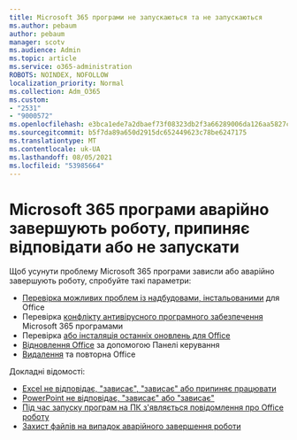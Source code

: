 ```yaml
---
title: Microsoft 365 програми не запускаються та не запускаються
ms.author: pebaum
author: pebaum
manager: scotv
ms.audience: Admin
ms.topic: article
ms.service: o365-administration
ROBOTS: NOINDEX, NOFOLLOW
localization_priority: Normal
ms.collection: Adm_O365
ms.custom:
- "2531"
- "9000572"
ms.openlocfilehash: e3bca1ede7a2dbaef73f08323db2f3a66289006da126aa5827cff6c78cf20128
ms.sourcegitcommit: b5f7da89a650d2915dc652449623c78be6247175
ms.translationtype: MT
ms.contentlocale: uk-UA
ms.lasthandoff: 08/05/2021
ms.locfileid: "53985664"
---
```

# <a name="microsoft-365-apps-crash-stop-responding-or-dont-launch"></a>Microsoft 365 програми аварійно завершують роботу, припиняє відповідати або не запускати

Щоб усунути проблему Microsoft 365 програми зависли або аварійно завершують роботу, спробуйте такі параметри:

- [Перевірка можливих проблем із надбудовами, інстальованими](https://support.office.com/article/powerpoint-isn-t-responding-hangs-or-freezes-652ede6e-e3d2-449a-a07f-8c800dfb948d#bkmk_addins) для Office
- Перевірка [конфлікту антивірусного програмного забезпечення](https://support.office.com/article/powerpoint-isn-t-responding-hangs-or-freezes-652ede6e-e3d2-449a-a07f-8c800dfb948d?ocmsassetID#bkmk_conflict) Microsoft 365 програмами
- Перевірка [або інсталяція останніх оновлень для Office](https://support.office.com/article/update-office-and-your-computer-with-microsoft-update-2ab296f3-7f03-43a2-8e50-46de917611c5)
- [Відновлення Office](https://support.office.com/article/repair-an-office-application-7821d4b6-7c1d-4205-aa0e-a6b40c5bb88b) за допомогою Панелі керування
- [Видалення](https://support.office.com/article/uninstall-office-from-a-pc-9dd49b83-264a-477a-8fcc-2fdf5dbf61d8) та повторна Office

Докладні відомості:
- [Excel не відповідає, "зависає", "зависає" або припиняє працювати](https://support.office.com/article/excel-not-responding-hangs-freezes-or-stops-working-37e7d3c9-9e84-40bf-a805-4ca6853a1ff4)
- [PowerPoint не відповідає, "зависає" або "зависає"](https://support.office.com/article/powerpoint-isn-t-responding-hangs-or-freezes-652ede6e-e3d2-449a-a07f-8c800dfb948d)
- [Під час запуску програм на ПК з'являється повідомлення про Office роботу](https://support.office.com/article/i-get-a-stopped-working-error-when-i-start-office-applications-on-my-pc-52bd7985-4e99-4a35-84c8-2d9b8301a2fa)
- [Захист файлів на випадок аварійного завершення роботи](https://support.office.com/article/help-protect-your-files-in-case-of-a-crash-551c29b1-6a4b-4415-a3ff-a80415b92f99)